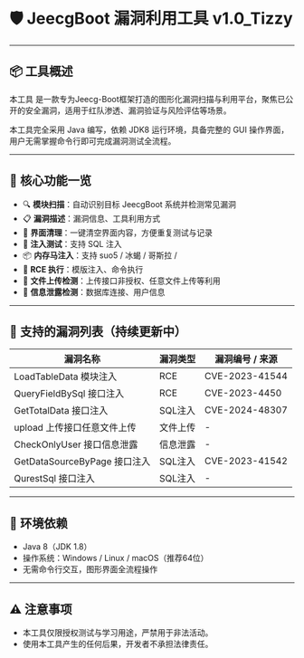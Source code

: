 # 🛡️ JeecgBoot 漏洞利用工具 v1.0_Tizzy

---

## 📦 工具概述

本工具 是一款专为Jeecg-Boot框架打造的图形化漏洞扫描与利用平台，聚焦已公开的安全漏洞，适用于红队渗透、漏洞验证与风险评估等场景。  

本工具完全采用 Java 编写，依赖 JDK8 运行环境，具备完整的 GUI 操作界面，用户无需掌握命令行即可完成漏洞测试全流程。

---

## 🚀 核心功能一览

- 🔍 **模块扫描**：自动识别目标 JeecgBoot 系统并检测常见漏洞
- 📋 **漏洞描述**：漏洞信息、工具利用方式
- 🧼 **界面清理**：一键清空界面内容，方便重复测试与记录
- 🧪 **注入测试**：支持 SQL 注入
- 📦 **内存马注入**：支持 suo5 / 冰蝎 / 哥斯拉 / 
- 🧰 **RCE 执行**：模版注入、命令执行
- 🧾 **文件上传检测**：上传接口非授权、任意文件上传等利用
- 📡 **信息泄露检测**：数据库连接、用户信息

---

## 🧨 支持的漏洞列表（持续更新中）

| 漏洞名称 | 漏洞类型 | 漏洞编号 / 来源 |
|----------|----------|-----------------|
| LoadTableData 模块注入 | RCE | CVE-2023-41544 |
| QueryFieldBySql 接口注入 | RCE | CVE-2023-4450 |
| GetTotalData 接口注入 | SQL注入 | CVE-2024-48307 |
| upload 上传接口任意文件上传 | 文件上传 | - |
| CheckOnlyUser 接口信息泄露 | 信息泄露 | - |
| GetDataSourceByPage 接口注入 | SQL注入 | CVE-2023-41542 |
| QurestSql 接口注入      | SQL注入  | - |

---

## 📌 环境依赖

- Java 8（JDK 1.8）
- 操作系统：Windows / Linux / macOS（推荐64位）
- 无需命令行交互，图形界面全流程操作

---

## ⚠️ 注意事项

- 本工具仅限授权测试与学习用途，严禁用于非法活动。
- 使用本工具产生的任何后果，开发者不承担法律责任。
